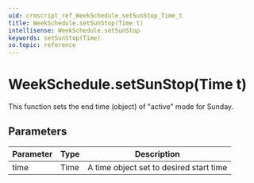 ```yaml
---
uid: crmscript_ref_WeekSchedule_setSunStop_Time_t
title: WeekSchedule.setSunStop(Time t)
intellisense: WeekSchedule.setSunStop
keywords: setSunStop(Time)
so.topic: reference
---
```


# WeekSchedule.setSunStop(Time t)

This function sets the end time (object) of "active" mode for Sunday.

## Parameters

| Parameter | Type | Description |
|---|---|---|
| time | Time | A time object set to desired start time |
